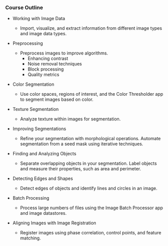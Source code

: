 
### Course Outline
- Working with Image Data
  - Import, visualize, and extract information from different image types and image data types.
- Preprocessing
  - Preprocess images to improve algorithms.
    - Enhancing contrast
    - Noise removal techniques
    - Block processing
    - Quality metrics

- Color Segmentation
  - Use color spaces, regions of interest, and the Color Thresholder app to segment images based on color.

- Texture Segmentation
  - Analyze texture within images for segmentation.

- Improving Segmentations
  - Refine your segmentation with morphological operations. Automate segmentation from a seed mask using iterative techniques.

- Finding and Analyzing Objects
  - Separate overlapping objects in your segmentation. Label objects and measure their properties, such as area and perimeter.

- Detecting Edges and Shapes
  - Detect edges of objects and identify lines and circles in an image.

- Batch Processing
  - Process large numbers of files using the Image Batch Processor app and image datastores.

- Aligning Images with Image Registration
  - Register images using phase correlation, control points, and feature matching.
